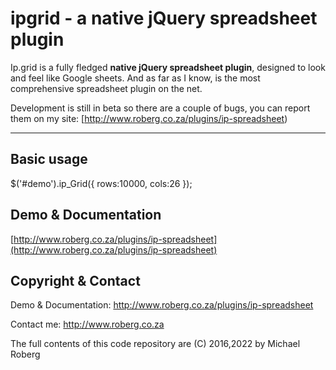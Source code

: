 # ipgrid - a native jQuery spreadsheet plugin

Ip.grid is a fully fledged **native jQuery spreadsheet plugin**, designed to look and feel like Google sheets. And as far as I know, is the most comprehensive spreadsheet plugin on the net.

Development is still in beta so there are a couple of bugs, you can report them on my site: 
[http://www.roberg.co.za/plugins/ip-spreadsheet)

***

## Basic usage

$('#demo').ip_Grid({  rows:10000, cols:26 });

## Demo & Documentation

[http://www.roberg.co.za/plugins/ip-spreadsheet](http://www.roberg.co.za/plugins/ip-spreadsheet)

## Copyright & Contact

Demo & Documentation: http://www.roberg.co.za/plugins/ip-spreadsheet

Contact me: http://www.roberg.co.za

The full contents of this code repository are (C) 2016,2022 by Michael Roberg 


